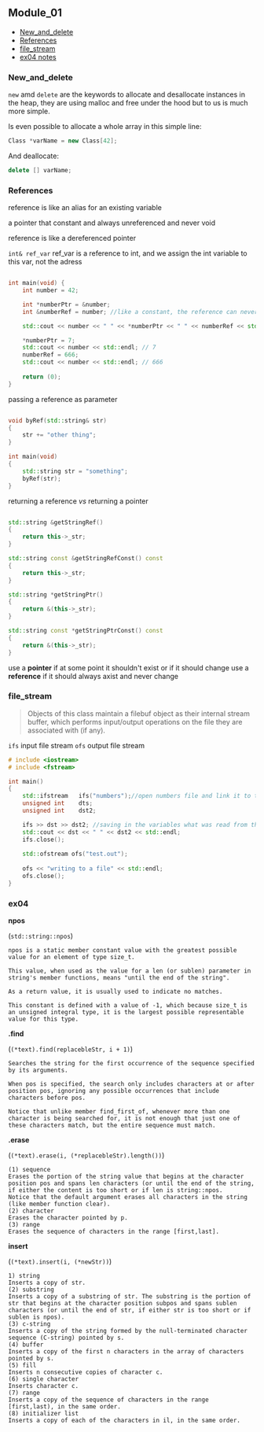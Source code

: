 ## Module_01

* [New_and_delete](#New_and_delete)
* [References](#References)
* [file_stream](#file_stream)
* [ex04 notes](#ex04)

### New_and_delete

`new` amd `delete` are the keywords to allocate and desallocate instances in the heap, they are using malloc and free under the hood but to us is much more simple.

Is even possible to allocate a whole array in this simple line:

```cpp
Class *varName = new Class[42];
```

And deallocate:

```cpp
delete [] varName;
```

### References

reference is like an alias for an existing variable

a pointer that constant and always unreferenced and never void

reference is like a dereferenced pointer

`int& ref_var` ref_var is a reference to int, and we assign the int variable to this var, not the adress

```cpp

int main(void) {
	int number = 42;

	int	*numberPtr = &number;
	int	&numberRef = number; //like a constant, the reference can never be changed, it will always be pointing to the same var. Either can be inicialized withou assigning a value.

	std::cout << number << " " << *numberPtr << " " << numberRef << std::endl; // 42 42 42

	*numberPtr = 7;
	std::cout << number << std::endl; // 7
	numberRef = 666;
	std::cout << number << std::endl; // 666
	
	return (0);
}

```

passing a reference as parameter

```cpp

void byRef(std::string& str)
{
	str += "other thing";
}

int main(void)
{
	std::string str = "something";
	byRef(str);
}

```

returning a reference *vs* returning a pointer

```cpp

std::string &getStringRef()
{
	return this->_str;
}

std::string const &getStringRefConst() const
{
	return this->_str;
}

std::string *getStringPtr()
{
	return &(this->_str);
}

std::string const *getStringPtrConst() const
{
	return &(this->_str);
}

```

use a **pointer** if at some point it shouldn't exist or if it should change
use a **reference** if it should always axist and never change

### file_stream

>Objects of this class maintain a filebuf object as their internal stream buffer, which performs input/output operations on the file they are associated with (if any).


`ifs` input file stream
`ofs` output file stream

```cpp
# include <iostream>
# include <fstream>

int main()
{
	std::ifstream	ifs("numbers");//open numbers file and link it to the stream ifs.open also exists
	unsigned int	dts;
	unsigned int	dst2;

	ifs >> dst >> dst2; //saving in the variables what was read from the file
	std::cout << dst << " " << dst2 << std::endl;
	ifs.close();
	
	std::ofstream ofs("test.out");
	
	ofs << "writing to a file" << std::endl;
	ofs.close();
}
```

### ex04

**npos**

(`std::string::npos`)

```
npos is a static member constant value with the greatest possible value for an element of type size_t.

This value, when used as the value for a len (or sublen) parameter in string's member functions, means "until the end of the string".

As a return value, it is usually used to indicate no matches.

This constant is defined with a value of -1, which because size_t is an unsigned integral type, it is the largest possible representable value for this type.
```
**.find**

(`(*text).find(replacebleStr, i + 1)`)

```
Searches the string for the first occurrence of the sequence specified by its arguments.

When pos is specified, the search only includes characters at or after position pos, ignoring any possible occurrences that include characters before pos.

Notice that unlike member find_first_of, whenever more than one character is being searched for, it is not enough that just one of these characters match, but the entire sequence must match.
```

**.erase**

(`(*text).erase(i, (*replacebleStr).length())`)

```
(1) sequence
Erases the portion of the string value that begins at the character position pos and spans len characters (or until the end of the string, if either the content is too short or if len is string::npos.
Notice that the default argument erases all characters in the string (like member function clear).
(2) character
Erases the character pointed by p.
(3) range
Erases the sequence of characters in the range [first,last].
```

**insert**

(`(*text).insert(i, (*newStr))`)

```
1) string
Inserts a copy of str.
(2) substring
Inserts a copy of a substring of str. The substring is the portion of str that begins at the character position subpos and spans sublen characters (or until the end of str, if either str is too short or if sublen is npos).
(3) c-string
Inserts a copy of the string formed by the null-terminated character sequence (C-string) pointed by s.
(4) buffer
Inserts a copy of the first n characters in the array of characters pointed by s.
(5) fill
Inserts n consecutive copies of character c.
(6) single character
Inserts character c.
(7) range
Inserts a copy of the sequence of characters in the range [first,last), in the same order.
(8) initializer list
Inserts a copy of each of the characters in il, in the same order.
```
